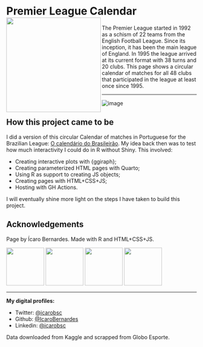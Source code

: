 # Premier League Calendar <img align="left" src="https://github.com/IcaroBernardes/premier-calendar/assets/7217965/7bceb5b2-f8d1-4dda-891d-be0a3807c74e" alt="" width="250">

The Premier League started in 1992 as a schism of 22 teams from the English Football League. Since its inception, it has been the main league of England. In 1995 the league arrived at its current format with 38 turns and 20 clubs. This page shows a circular calendar of matches for all 48 clubs that participated in the league at least once since 1995.

---

![image](https://github.com/IcaroBernardes/premier-calendar/assets/7217965/958f9282-6bc2-492c-b753-622fede674cd)

## How this project came to be

I did a version of this circular Calendar of matches in Portuguese for the Brazilian League: [O calendário do Brasileirão](https://icarobernardes.github.io/calendario-brasileirao/). My idea back then was to test how much interactivity I could do in R without Shiny. This involved:

- Creating interactive plots with {ggiraph};
- Creating parameterized HTML pages with Quarto;
- Using R as support to creating JS objects;
- Creating pages with HTML+CSS+JS;
- Hosting with GH Actions.

I will eventually shine more light on the steps I have taken to build this project.

## Acknowledgements

Page by Ícaro Bernardes. Made with R and HTML+CSS+JS.

<img src="https://github.com/IcaroBernardes/premier-calendar/assets/7217965/1e7affe8-20c1-4d44-a895-8a2e8fe35bad" alt="" height="100">
<img src="https://github.com/IcaroBernardes/premier-calendar/assets/7217965/04900c05-c164-468e-a30e-5285382639a1" alt="" height="100">
<img src="https://github.com/IcaroBernardes/premier-calendar/assets/7217965/9422252f-5145-4412-93ab-874d2f1c3bd3" alt="" height="100">
<img src="https://github.com/IcaroBernardes/premier-calendar/assets/7217965/e9cb2ef5-d0b0-4a63-85f0-f98b42417621" alt="" height="100">

---

**My digital profiles:**
- Twitter: [@icarobsc](https://twitter.com/icarobsc)
- Github: [@IcaroBernardes](https://github.com/IcaroBernardes)
- Linkedin: [@icarobsc](https://www.linkedin.com/in/icarobsc)

Data downloaded from Kaggle and scrapped from Globo Esporte.
